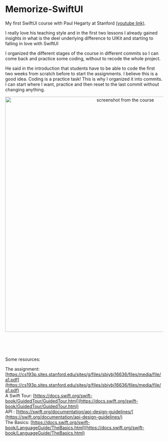 # Memorize-SwiftUI

My first SwiftUI course with Paul Hegarty at Stanford [(youtube link)](https://youtu.be/jbtqIBpUG7g).

I really love his teaching style and in the first two lessons I already gained insights in what is the deel underlying difference to UIKit and starting to falling in love with SwiftUI

I organized the different stages of the course in different commits so I can come back and practice some coding, without to recode the whole project.

He said in the introduction that students have to be able to code the first two weeks from scratch before to start the assignments. I believe this is a good idea. Coding is a practice task! This is why I organized it into commits. I can start where I want, practice and then reset to the last commit without changing anything.

<p align="center">
<img src="https://multitudes.github.io/images/startingSwiftUI.png" width="750"  title="screenshot from the course">&nbsp;&nbsp;&nbsp;&nbsp;&nbsp;
 </p>
<br></br>

Some resources:  

The assignment: [https://cs193p.sites.stanford.edu/sites/g/files/sbiybj16636/files/media/file/a1.pdf](https://cs193p.sites.stanford.edu/sites/g/files/sbiybj16636/files/media/file/a1.pdf)  
A Swift Tour: [https://docs.swift.org/swift-book/GuidedTour/GuidedTour.html](https://docs.swift.org/swift-book/GuidedTour/GuidedTour.html)  
API : [https://swift.org/documentation/api-design-guidelines/](https://swift.org/documentation/api-design-guidelines/)  
The Basics: [https://docs.swift.org/swift-book/LanguageGuide/TheBasics.html](https://docs.swift.org/swift-book/LanguageGuide/TheBasics.html)  
